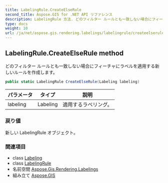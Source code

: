```yaml
---
title: LabelingRule.CreateElseRule
second_title: Aspose.GIS for .NET API リファレンス
description: LabelingRule 方法. どのフィルター ルールとも一致しない場合にフィーチャにラベルを適用する新しいルールを作成します
type: docs
weight: 10
url: /ja/net/aspose.gis.rendering.labelings/labelingrule/createelserule/
---
```

## LabelingRule.CreateElseRule method

どのフィルター ルールとも一致しない場合にフィーチャにラベルを適用する新しいルールを作成します。

```csharp
public static LabelingRule CreateElseRule(Labeling labeling)
```

| パラメータ | タイプ | 説明 |
| --- | --- | --- |
| labeling | Labeling | 適用するラベリング。 |

### 戻り値

新しい LabelingRule オブジェクト。

### 関連項目

* class [Labeling](../../labeling/)
* class [LabelingRule](../)
* 名前空間 [Aspose.Gis.Rendering.Labelings](../../labelingrule/)
* 組み立て [Aspose.GIS](../../../)


